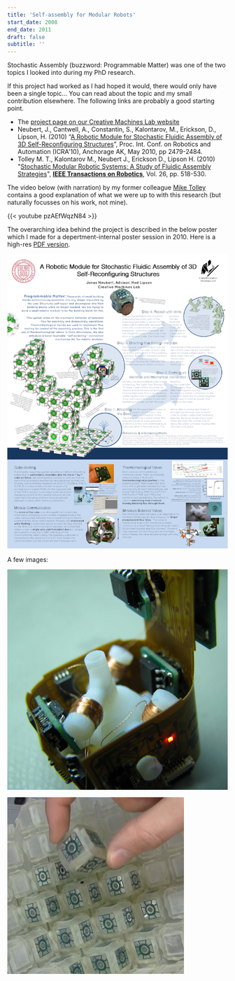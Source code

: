 ```yaml
---
title: 'Self-assembly for Modular Robots'
start_date: 2008
end_date: 2011
draft: false
subtitle: ''
---
```


Stochastic Assembly (buzzword: Programmable Matter) was one of the two topics I looked into during my PhD research.

If this project had worked as I had hoped it would, there would only have been a single topic…
You can read about the topic and my small contribution elsewhere.
The following links are probably a good starting point.

- The [project page on our Creative Machines Lab website](http://creativemachines.cornell.edu/stochastic-modular-assembly)
- Neubert, J., Cantwell, A., Constantin, S., Kalontarov, M., Erickson, D., Lipson, H. (2010) “[A Robotic Module for Stochastic Fluidic Assembly of 3D Self-Reconfiguring Structures](http://creativemachines.cornell.edu/sites/default/files/ICRA10-Neubert.pdf)”, Proc. Int. Conf. on Robotics and Automation (ICRA'10), Anchorage AK, May 2010, pp 2479-2484.
- Tolley M. T., Kalontarov M., Neubert J., Erickson D., Lipson H. (2010) "[Stochastic Modular Robotic Systems: A Study of Fluidic Assembly Strategies](http://ccsl.mae.cornell.edu/sites/default/files/T-RO-10-Tolley.pdf)", [**IEEE Transactions on Robotics**](http://ieeexplore.ieee.org/xpls/abs_all.jsp?arnumber=5462863), Vol. 26, pp. 518-530.

The video below (with narration) by my former colleague [Mike Tolley](https://tolley.eng.ucsd.edu) contains a good explanation of what we were up to with this research (but naturally focusses on his work, not mine).

{{< youtube pzAEfWqzN84 >}}

The overarching idea behind the project is described in the below poster which I made for a depertment-internal poster session in 2010.
Here is a high-res [PDF version](ProgrammableMatterPoster2010.pdf).

![](images/stochastic-fluidic-assembly-poster.png)

A few images:

![](images/cube_interior.jpg)

![](images/base_eggcarton.jpg)
